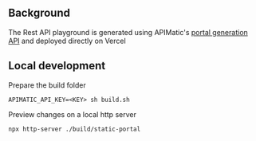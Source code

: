 ## Background
The Rest API playground is generated using APIMatic's [portal generation API](https://portal-api-docs.apimatic.io/#/http/getting-started/overview-apimatic-portal-generation) and deployed directly on Vercel

## Local development
Prepare the build folder

`APIMATIC_API_KEY=<KEY> sh build.sh`

Preview changes on a local http server

`npx http-server ./build/static-portal`